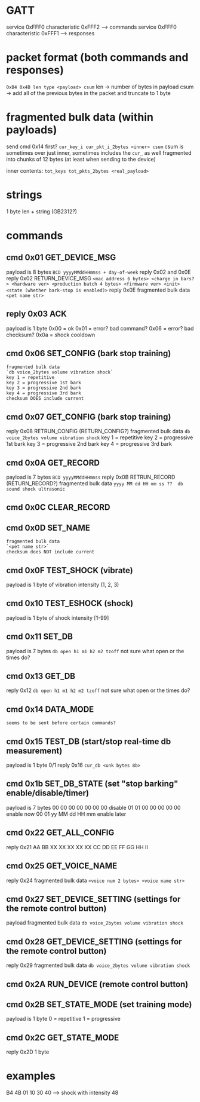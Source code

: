 # GATT
service 0xFFF0 characteristic 0xFFF2 --> commands
service 0xFFF0 characteristic 0xFFF1 --> responses

# packet format (both commands and responses)
`0xB4 0x4B len type <payload> csum`
len -> number of bytes in payload
csum -> add all of the previous bytes in the packet and truncate to 1 byte

# fragmented bulk data (within payloads)
send cmd 0x14 first?
`cur_key_i cur_pkt_i_2bytes <inner> csum`
csum is sometimes over just inner, sometimes includes the `cur_` as well
fragmented into chunks of 12 bytes (at least when sending to the device)

inner contents:
`tot_keys tot_pkts_2bytes <real_payload>`

# strings
1 byte len + string (GB2312?)

# commands
## cmd 0x01		GET_DEVICE_MSG
payload is 8 bytes `BCD yyyyMMddHHmmss + day-of-week`
reply 0x02 and 0x0E
reply 0x02 RETURN_DEVICE_MSG
	`<mac address 6 bytes> <charge in bars?> <hardware ver> <production batch 4 bytes> <firmware ver> <init> <state (whether bark-stop is enabled)>`
reply 0x0E
	fragmented bulk data
 	`<pet name str>`

## reply 0x03	ACK
payload is 1 byte
	0x00 = ok
	0x01 = error? bad command?
	0x06 = error? bad checksum?
	0x0a = shock cooldown

## cmd 0x06		SET_CONFIG (bark stop training)
	fragmented bulk data
	`db voice_2bytes volume vibration shock`
	key 1 = repetitive
	key 2 = progressive 1st bark
	key 3 = progressive 2nd bark
	key 4 = progressive 3rd bark
	checksum DOES include current

## cmd 0x07		GET_CONFIG (bark stop training)
reply 0x08 RETRUN_CONFIG (RETURN_CONFIG?)
	fragmented bulk data
	`db voice_2bytes volume vibration shock`
	key 1 = repetitive
	key 2 = progressive 1st bark
	key 3 = progressive 2nd bark
	key 4 = progressive 3rd bark

## cmd 0x0A		GET_RECORD
payload is 7 bytes `BCD yyyyMMddHHmmss`
reply 0x0B RETRUN_RECORD (RETURN_RECORD?)
	fragmented bulk data
	`yyyy MM dd HH mm ss ??  db sound shock ultrasonic`

## cmd 0x0C		CLEAR_RECORD

## cmd 0x0D		SET_NAME
	fragmented bulk data
	`<pet name str>`
	checksum does NOT include current

## cmd 0x0F		TEST_SHOCK (vibrate)
payload is 1 byte of vibration intensity (1, 2, 3)

## cmd 0x10		TEST_ESHOCK (shock)
payload is 1 byte of shock intensity [1-99]

## cmd 0x11		SET_DB
payload is 7 bytes
`db open h1 m1 h2 m2 tzoff`
not sure what open or the times do?

## cmd 0x13		GET_DB
reply 0x12
`db open h1 m1 h2 m2 tzoff`
not sure what open or the times do?

## cmd 0x14		DATA_MODE
	seems to be sent before certain commands?

## cmd 0x15		TEST_DB (start/stop real-time db measurement)
payload is 1 byte 0/1
reply 0x16
	`cur_db <unk bytes 8b>`

## cmd 0x1b		SET_DB_STATE (set "stop barking" enable/disable/timer)
payload is 7 bytes
	00 00  00 00 00 00 00	disable
	01 01  00 00 00 00 00	enable now
	00 01  yy MM dd HH mm	enable later

## cmd 0x22		GET_ALL_CONFIG
reply 0x21
	AA BB XX XX XX XX XX CC DD EE FF GG HH II

## cmd 0x25		GET_VOICE_NAME
reply 0x24
	fragmented bulk data
	`<voice num 2 bytes> <voice name str>`

## cmd 0x27		SET_DEVICE_SETTING	(settings for the remote control button)
payload
	fragmented bulk data
	`db voice_2bytes volume vibration shock`

## cmd 0x28		GET_DEVICE_SETTING	(settings for the remote control button)
reply 0x29
	fragmented bulk data
	`db voice_2bytes volume vibration shock`

## cmd 0x2A		RUN_DEVICE	(remote control button)

## cmd 0x2B		SET_STATE_MODE (set training mode)
payload is 1 byte
	0 = repetitive
	1 = progressive

## cmd 0x2C		GET_STATE_MODE
reply 0x2D 1 byte


# examples
B4 4B 01 10 30 40 --> shock with intensity 48
